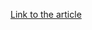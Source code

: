 [Link to the article](https://www.welivesecurity.com/2015/01/07/microsoft-warns-banking-malware-targeting-german-speakers/)
